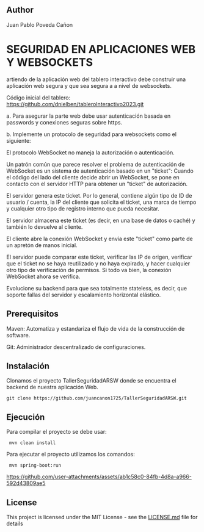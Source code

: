 ## Author

Juan Pablo Poveda Cañon

# SEGURIDAD EN APLICACIONES WEB Y WEBSOCKETS

artiendo de la aplicación web del tablero interactivo debe construir una aplicación web segura y que sea segura a a nivel de websockets.

Código inicial del tablero: https://github.com/dnielben/tableroInteractivo2023.git

a. Para asegurar la parte web debe usar autenticación basada en passwords y conexiones seguras sobre https.

b. Implemente un protocolo de seguridad para websockets como el siguiente:

El protocolo WebSocket no maneja la autorización o autenticación.

Un patrón común que parece resolver el problema de autenticación de WebSocket es un sistema de autenticación basado en un "ticket":
Cuando el código del lado del cliente decide abrir un WebSocket, se pone en contacto con el servidor HTTP para obtener un "ticket" de autorización.

El servidor genera este ticket. Por lo general, contiene algún tipo de ID de usuario / cuenta, la IP del cliente que solicita el ticket, una marca de tiempo y cualquier otro tipo de registro interno que pueda necesitar.

El servidor almacena este ticket (es decir, en una base de datos o caché) y también lo devuelve al cliente.

El cliente abre la conexión WebSocket y envía este "ticket" como parte de un apretón de manos inicial.

El servidor puede comparar este ticket, verificar las IP de origen, verificar que el ticket no se haya reutilizado y no haya expirado, y hacer cualquier otro tipo de verificación de permisos. Si todo va bien, la conexión WebSocket ahora se verifica.

Evolucione su backend para que sea totalmente stateless, es decir, que soporte fallas del servidor y escalamiento horizontal elástico.

## Prerequisitos

Maven: Automatiza y estandariza el flujo de vida de la construcción de software.

Git: Administrador descentralizado de configuraciones.

 
 
## Instalación

Clonamos el proyecto TallerSeguridadARSW donde se encuentra el backend de nuestra aplicación Web.  

```
git clone https://github.com/juancanon1725/TallerSeguridadARSW.git
```

## Ejecución

Para compilar el proyecto se debe usar:

```
 mvn clean install
```

Para ejecutar el proyecto utilizamos los comandos:

```
 mvn spring-boot:run 
```


https://github.com/user-attachments/assets/ab1c58c0-84fb-4d8a-a966-592d43809ae5


## License

This project is licensed under the MIT License - see the [LICENSE.md](LICENSE.md) file for details

